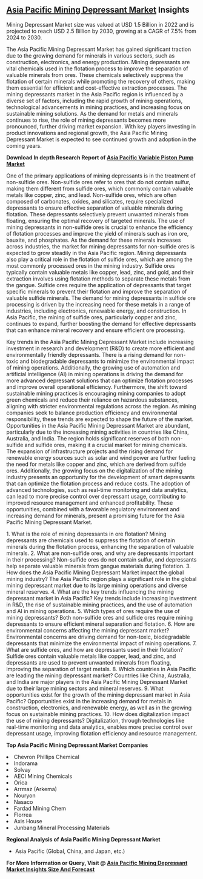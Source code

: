 <h2><a href="https://www.verifiedmarketreports.com/download-sample/?rid=418240&amp;utm_source=Github-Feb&amp;utm_medium=219" target="_blank">Asia Pacific Mining Depressant Market</a> Insights</h2><p>Mining Depressant Market size was valued at USD 1.5 Billion in 2022 and is projected to reach USD 2.5 Billion by 2030, growing at a CAGR of 7.5% from 2024 to 2030.</p><p><p>The Asia Pacific Mining Depressant Market has gained significant traction due to the growing demand for minerals in various sectors, such as construction, electronics, and energy production. Mining depressants are vital chemicals used in the flotation process to improve the separation of valuable minerals from ores. These chemicals selectively suppress the flotation of certain minerals while promoting the recovery of others, making them essential for efficient and cost-effective extraction processes. The mining depressants market in the Asia Pacific region is influenced by a diverse set of factors, including the rapid growth of mining operations, technological advancements in mining practices, and increasing focus on sustainable mining solutions. As the demand for metals and minerals continues to rise, the role of mining depressants becomes more pronounced, further driving market expansion. With key players investing in product innovations and regional growth, the Asia Pacific Mining Depressant Market is expected to see continued growth and adoption in the coming years. <p><strong>Download In depth Research Report of <a href="https://www.verifiedmarketreports.com/download-sample/?rid=236118&amp;utm_source=Pulse-Dec&amp;utm_medium=219" target="_blank">Asia Pacific Variable Piston Pump Market</a></strong></p></p> <p>One of the primary applications of mining depressants is in the treatment of non-sulfide ores. Non-sulfide ores refer to ores that do not contain sulfur, making them different from sulfide ores, which commonly contain valuable metals like copper, zinc, and lead. Non-sulfide ores, which are often composed of carbonates, oxides, and silicates, require specialized depressants to ensure effective separation of valuable minerals during flotation. These depressants selectively prevent unwanted minerals from floating, ensuring the optimal recovery of targeted minerals. The use of mining depressants in non-sulfide ores is crucial to enhance the efficiency of flotation processes and improve the yield of minerals such as iron ore, bauxite, and phosphates. As the demand for these minerals increases across industries, the market for mining depressants for non-sulfide ores is expected to grow steadily in the Asia Pacific region. Mining depressants also play a critical role in the flotation of sulfide ores, which are among the most commonly processed ores in the mining industry. Sulfide ores typically contain valuable metals like copper, lead, zinc, and gold, and their extraction involves using flotation methods to separate these metals from the gangue. Sulfide ores require the application of depressants that target specific minerals to prevent their flotation and improve the separation of valuable sulfide minerals. The demand for mining depressants in sulfide ore processing is driven by the increasing need for these metals in a range of industries, including electronics, renewable energy, and construction. In Asia Pacific, the mining of sulfide ores, particularly copper and zinc, continues to expand, further boosting the demand for effective depressants that can enhance mineral recovery and ensure efficient ore processing. <p>Key trends in the Asia Pacific Mining Depressant Market include increasing investment in research and development (R&D) to create more efficient and environmentally friendly depressants. There is a rising demand for non-toxic and biodegradable depressants to minimize the environmental impact of mining operations. Additionally, the growing use of automation and artificial intelligence (AI) in mining operations is driving the demand for more advanced depressant solutions that can optimize flotation processes and improve overall operational efficiency. Furthermore, the shift toward sustainable mining practices is encouraging mining companies to adopt green chemicals and reduce their reliance on hazardous substances, aligning with stricter environmental regulations across the region. As mining companies seek to balance production efficiency and environmental responsibility, these trends are expected to shape the future of the market. Opportunities in the Asia Pacific Mining Depressant Market are abundant, particularly due to the increasing mining activities in countries like China, Australia, and India. The region holds significant reserves of both non-sulfide and sulfide ores, making it a crucial market for mining chemicals. The expansion of infrastructure projects and the rising demand for renewable energy sources such as solar and wind power are further fueling the need for metals like copper and zinc, which are derived from sulfide ores. Additionally, the growing focus on the digitalization of the mining industry presents an opportunity for the development of smart depressants that can optimize the flotation process and reduce costs. The adoption of advanced technologies, such as real-time monitoring and data analytics, can lead to more precise control over depressant usage, contributing to improved resource management and enhanced profitability. These opportunities, combined with a favorable regulatory environment and increasing demand for minerals, present a promising future for the Asia Pacific Mining Depressant Market. <p>1. What is the role of mining depressants in ore flotation? Mining depressants are chemicals used to suppress the flotation of certain minerals during the flotation process, enhancing the separation of valuable minerals. 2. What are non-sulfide ores, and why are depressants important in their processing? Non-sulfide ores do not contain sulfur, and depressants help separate valuable minerals from gangue materials during flotation. 3. How does the Asia Pacific Mining Depressant Market impact the global mining industry? The Asia Pacific region plays a significant role in the global mining depressant market due to its large mining operations and diverse mineral reserves. 4. What are the key trends influencing the mining depressant market in Asia Pacific? Key trends include increasing investment in R&D, the rise of sustainable mining practices, and the use of automation and AI in mining operations. 5. Which types of ores require the use of mining depressants? Both non-sulfide ores and sulfide ores require mining depressants to ensure efficient mineral separation and flotation. 6. How are environmental concerns affecting the mining depressant market? Environmental concerns are driving demand for non-toxic, biodegradable depressants that minimize the environmental impact of mining operations. 7. What are sulfide ores, and how are depressants used in their flotation? Sulfide ores contain valuable metals like copper, lead, and zinc, and depressants are used to prevent unwanted minerals from floating, improving the separation of target metals. 8. Which countries in Asia Pacific are leading the mining depressant market? Countries like China, Australia, and India are major players in the Asia Pacific Mining Depressant Market due to their large mining sectors and mineral reserves. 9. What opportunities exist for the growth of the mining depressant market in Asia Pacific? Opportunities exist in the increasing demand for metals in construction, electronics, and renewable energy, as well as in the growing focus on sustainable mining practices. 10. How does digitalization impact the use of mining depressants? Digitalization, through technologies like real-time monitoring and data analytics, enables more precise control over depressant usage, improving flotation efficiency and resource management.</p> </p><p><strong>Top Asia Pacific Mining Depressant Market Companies</strong></p><div data-test-id=""><p><li>Chevron Phillips Chemical</li><li> Indorama</li><li> Solvay</li><li> AECI Mining Chemicals</li><li> Orica</li><li> Arrmaz (Arkema)</li><li> Nouryon</li><li> Nasaco</li><li> Fardad Mining Chem</li><li> Florrea</li><li> Axis House</li><li> Junbang Mineral Processing Materials</li></p><div><strong>Regional Analysis of&nbsp;Asia Pacific Mining Depressant Market</strong></div><ul><li dir="ltr"><p dir="ltr">Asia Pacific (Global, China, and Japan, etc.)</p></li></ul><p><strong>For More Information or Query, Visit @&nbsp;</strong><strong><a href="https://www.verifiedmarketreports.com/product/mining-depressant-market/?utm_source=Github-Feb&amp;utm_medium=219" target="_blank">Asia Pacific Mining Depressant Market Insights Size And Forecast</a></strong></p></div><h2>&nbsp;</h2><div data-test-id="">&nbsp;</div>
